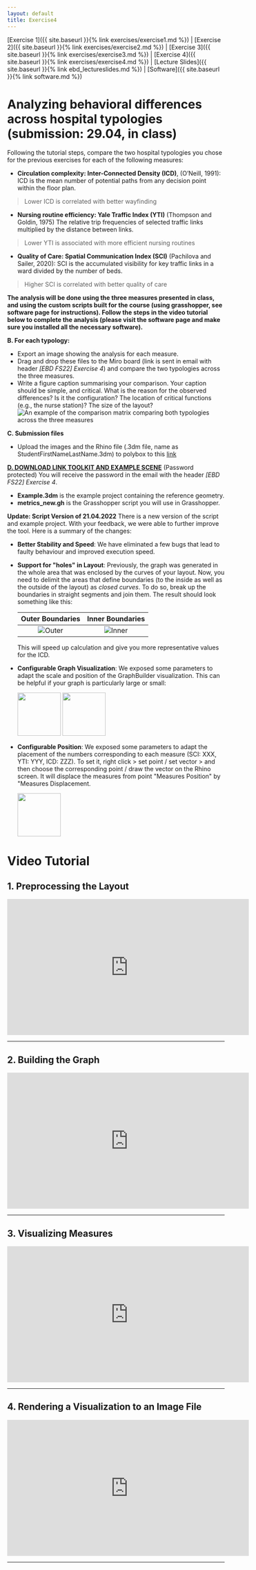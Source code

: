 ```yaml
---
layout: default
title: Exercise4
---
```


[Exercise 1]({{ site.baseurl }}{% link exercises/exercise1.md %}) | [Exercise 2]({{ site.baseurl }}{% link exercises/exercise2.md %}) | [Exercise 3]({{ site.baseurl }}{% link exercises/exercise3.md %}) | [Exercise 4]({{ site.baseurl }}{% link exercises/exercise4.md %}) | [Lecture Slides]({{ site.baseurl }}{% link ebd_lectureslides.md %}) | [Software]({{ site.baseurl }}{% link software.md %})

#  Analyzing behavioral differences across hospital typologies (submission: 29.04, in class)
Following the tutorial steps, compare the two hospital typologies you chose for the previous exercises for each of the following measures:

* **Circulation complexity: Inter-Connected Density (ICD)**, (O’Neill, 1991): ICD is the mean number of potential paths from any decision point within the floor plan. 
> Lower  ICD is correlated with better wayfinding 

* **Nursing routine efficiency: Yale Traffic Index (YTI)** (Thompson and Goldin, 1975)
The relative trip frequencies of selected traffic links multiplied by the distance between links. 
> Lower YTI is associated with more efficient nursing routines 

* **Quality of Care:  Spatial Communication Index (SCI)** (Pachilova and Sailer, 2020): SCI is the accumulated visibility for key traffic links in a ward divided by the number of beds. 
> Higher SCI is correlated with better quality of care 

**The analysis will be done using the three measures presented in class, and using the custom scripts built for the course (using grasshopper, see software page for instructions). Follow the steps in the video tutorial below to complete the analysis (please visit the software page and make sure you installed all the necessary software).**

**B. For each typology:**
* Export an image showing the analysis for each measure. 
* Drag and drop these files to the Miro board (link is sent in email with header _[EBD FS22] Exercise 4_) and compare the two typologies across the three measures. 
* Write a figure caption summarising your comparison. Your caption should be simple, and critical. What is the reason for the observed differences? Is it the configuration? The location of critical functions (e.g., the nurse station)? The size of the layout? 
![An example of the comparison matrix comparing both typologies across the three measures](/assets/images/ExampleMatrix.JPG)

**C. Submission files**
* Upload the images and the Rhino file (.3dm file, name as StudentFirstNameLastName.3dm) to polybox to this [link](https://polybox.ethz.ch/index.php/s/7x411XMgtLQvHk1)

[**D. DOWNLOAD LINK TOOLKIT AND EXAMPLE SCENE**](https://polybox.ethz.ch/index.php/s/1vsvOIQrjRRUXpv) (Password protected)
You will receive the password in the email with the header _[EBD FS22] Exercise 4_.
- **Example.3dm** is the example project containing the reference geometry.
- **metrics_new.gh** is the Grasshopper script you will use in Grasshopper.

**Update: Script Version of 21.04.2022**
There is a new version of the script and example project. With your feedback, we were able to further improve the tool.
Here is a summary of the changes:
- **Better Stability and Speed**: We have eliminated a few bugs that lead to faulty behaviour and improved execution speed.
- **Support for "holes" in Layout**: Previously, the graph was generated in the whole area that was enclosed by the curves of your layout. Now, you need to     delimit the areas that define boundaries (to the inside as well as the outside of the layout) as _closed curves_. To do so, break up the boundaries in straight segments and join them. The result should look something like this:

    Outer Boundaries                             | Inner Boundaries
    :-------------------------------------------:|:----------------------------------------:
    ![Outer](/assets/images/exercise4/outer_boundary.JPG)  |  ![Inner](/assets/images/exercise3/inner_boundaries.JPG)

    This will speed up calculation and give you more representative values for the ICD.
- **Configurable Graph Visualization**: We exposed some parameters to adapt the scale and position of the GraphBuilder visualization. This can be helpful if your graph is particularly large or small:
    <p float="left">
    <img src="/assets/images/graphbuilder_vis.JPG" width="100" />
    <img src="/assets/images/graphbuilder.png" width="100" /> 
    </p>
- **Configurable Position**: We exposed some parameters to adapt the placement of the numbers corresponding to each measure (SCI: XXX, YTI: YYY, ICD: ZZZ). To set it, right click > set point / set vector > and then choose the corresponding point / draw the vector on the Rhino screen. It will displace the measures from point "Measures Position" by "Measures Displacement.
    <p float="left">
    <img src="/assets/images/measure_positioning.JPG" width="100" />
    </p>


# Video Tutorial 
## 1. Preprocessing the Layout

<iframe width="560" height="315" src="https://www.youtube.com/embed/Z0VfHfC-WBo" title="YouTube video player" frameborder="0" allow="accelerometer; autoplay; clipboard-write; encrypted-media; gyroscope; picture-in-picture" allowfullscreen></iframe>

* * *

## 2. Building the Graph

<iframe width="560" height="315" src="https://www.youtube.com/embed/-nIST0UFLoc" title="YouTube video player" frameborder="0" allow="accelerometer; autoplay; clipboard-write; encrypted-media; gyroscope; picture-in-picture" allowfullscreen></iframe>

* * *

## 3. Visualizing Measures

<iframe width="560" height="315" src="https://www.youtube.com/embed/cvBViGg1eZY" title="YouTube video player" frameborder="0" allow="accelerometer; autoplay; clipboard-write; encrypted-media; gyroscope; picture-in-picture" allowfullscreen></iframe>

* * *

## 4. Rendering a Visualization to an Image File

<iframe width="560" height="315" src="https://www.youtube.com/embed/5IcUh2u1Ox0" title="YouTube video player" frameborder="0" allow="accelerometer; autoplay; clipboard-write; encrypted-media; gyroscope; picture-in-picture" allowfullscreen></iframe>

* * *
